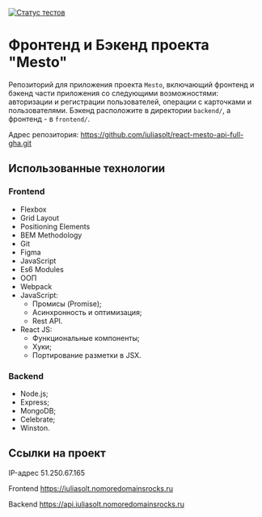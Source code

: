 [![Статус тестов](../../actions/workflows/tests.yml/badge.svg)](../../actions/workflows/tests.yml)

# Фронтенд и Бэкенд проекта "Mesto"
Репозиторий для приложения проекта `Mesto`, включающий фронтенд и бэкенд части приложения со следующими возможностями: авторизации и регистрации пользователей, операции с карточками и пользователями. Бэкенд расположите в директории `backend/`, а фронтенд - в `frontend/`. 
  
Адрес репозитория: https://github.com/iuliasolt/react-mesto-api-full-gha.git

## Использованные технологии

### Frontend

* Flexbox
* Grid Layout
* Positioning Elements
* BEM Methodology
* Git
* Figma
* JavaScript
* Es6 Modules
* ООП
* Webpack
* JavaScript:
  * Промисы (Promise);
  * Асинхронность и оптимизация;
  * Rest API.
* React JS:
  * Функциональные компоненты;
  * Хуки;
  * Портирование разметки в JSX.

### Backend

* Node.js;
* Express;
* MongoDB;
* Celebrate;
* Winston.

## Ссылки на проект

IP-адрес 51.250.67.165

Frontend https://iuliasolt.nomoredomainsrocks.ru

Backend https://api.iuliasolt.nomoredomainsrocks.ru
